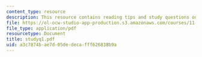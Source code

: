 ```yaml
---
content_type: resource
description: This resource contains reading tips and study questions on session 1.
file: https://ol-ocw-studio-app-production.s3.amazonaws.com/courses/11-201-gateway-planning-action-fall-2005/a3c7874bae7d05dedecafff626838b9a_studyq1.pdf
file_type: application/pdf
resourcetype: Document
title: studyq1.pdf
uid: a3c7874b-ae7d-05de-deca-fff626838b9a
---
```

